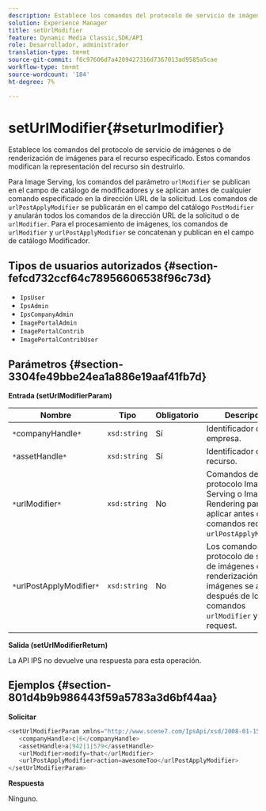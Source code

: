 ```yaml
---
description: Establece los comandos del protocolo de servicio de imágenes o de renderización de imágenes para el recurso especificado. Estos comandos modifican la representación del recurso sin destruirlo.
solution: Experience Manager
title: setUrlModifier
feature: Dynamic Media Classic,SDK/API
role: Desarrollador, administrador
translation-type: tm+mt
source-git-commit: f6c97606d7a4209427316d7367013ad9585a5cae
workflow-type: tm+mt
source-wordcount: '184'
ht-degree: 7%

---
```



# setUrlModifier{#seturlmodifier}

Establece los comandos del protocolo de servicio de imágenes o de renderización de imágenes para el recurso especificado. Estos comandos modifican la representación del recurso sin destruirlo.

Para Image Serving, los comandos del parámetro `urlModifier` se publican en el campo de catálogo de modificadores y se aplican antes de cualquier comando especificado en la dirección URL de la solicitud. Los comandos de `urlPostApplyModifier` se publicarán en el campo del catálogo `PostModifier` y anularán todos los comandos de la dirección URL de la solicitud o de `urlModifier`. Para el procesamiento de imágenes, los comandos de `urlModifier` y `urlPostApplyModifier` se concatenan y publican en el campo de catálogo Modificador.

## Tipos de usuarios autorizados {#section-fefcd732ccf64c78956606538f96c73d}

* `IpsUser`
* `IpsAdmin`
* `IpsCompanyAdmin`
* `ImagePortalAdmin`
* `ImagePortalContrib`
* `ImagePortalContribUser`

## Parámetros {#section-3304fe49bbe24ea1a886e19aaf41fb7d}

**Entrada (setUrlModifierParam)**

| Nombre | Tipo | Obligatorio | Descripción |
|---|---|---|---|
| `*`companyHandle`*` | `xsd:string` | Sí | Identificador de la empresa. |
| `*`assetHandle`*` | `xsd:string` | Sí | Identificador de recurso. |
| `*`urlModifier`*` | `xsd:string` | No | Comandos de protocolo Image Serving o Image Rendering para aplicar antes de los comandos request o `urlPostApplyModifier`. |
| `*`urlPostApplyModifier`*` | `xsd:string` | No | Los comandos de protocolo de servicio de imágenes o renderización de imágenes se aplican después de los comandos `urlModifier` y request. |

**Salida (setUrlModifierReturn)**

La API IPS no devuelve una respuesta para esta operación.

## Ejemplos {#section-801d4b9b986443f59a5783a3d6bf44aa}

**Solicitar**

```java
<setUrlModifierParam xmlns="http://www.scene7.com/IpsApi/xsd/2008-01-15">
   <companyHandle>c|6</companyHandle>
   <assetHandle>a|942|1|579</assetHandle>
   <urlModifier>modify=that</urlModifier>
   <urlPostApplyModifier>action=awesomeToo</urlPostApplyModifier>
</setUrlModifierParam>
```

**Respuesta**

Ninguno.
